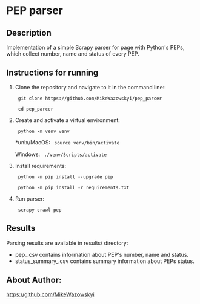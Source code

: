# PEP parser

## Description

Implementation of a simple Scrapy parser for page with Python's PEPs, which collect number, name and status of every PEP.

## Instructions for running

1. Clone the repository and navigate to it in the command line::

   ``` git clone https://github.com/MikeWazowskyi/pep_parcer```

   ``` cd pep_parcer```

2. Create and activate a virtual environment:

   ``` python -m venv venv```

   *unix/MacOS:
   ``` source venv/bin/activate```

   Windows:
   ``` ./venv/Scripts/activate```

3. Install requirements:

   ``` python -m pip install --upgrade pip```

   ``` python -m pip install -r requirements.txt```

4. Run parser:

   ``` scrapy crawl pep```

## Results

Parsing results are available in results/ directory:
* pep_<datetime>.csv contains information about PEP's number, name and status.
* status_summary_<datetime>.csv contains summary information about PEPs status.

## About Author:
https://github.com/MikeWazowskyi
